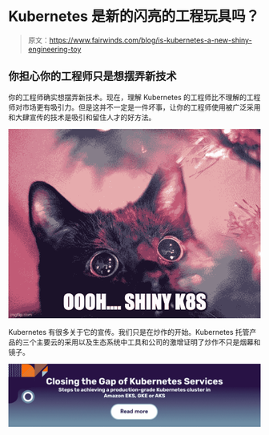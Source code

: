 # Kubernetes 是新的闪亮的工程玩具吗？

> 原文：<https://www.fairwinds.com/blog/is-kubernetes-a-new-shiny-engineering-toy>

 ## **你担心你的工程师只是想摆弄新技术**

你的工程师确实想摆弄新技术。现在，理解 Kubernetes 的工程师比不理解的工程师对市场更有吸引力。但是这并不一定是一件坏事，让你的工程师使用被广泛采用和大肆宣传的技术是吸引和留住人才的好方法。

![cat with big eyes. ooh... shiny k8s.](img/1a89e774e9975d2a41220e1621241a47.png)

Kubernetes 有很多关于它的宣传。我们只是在炒作的开始。Kubernetes 托管产品的三个主要云的采用以及生态系统中工具和公司的激增证明了炒作不只是烟幕和镜子。

[![Closing the Gap of Kubernetes Services. Steps to achieving a production-grade Kubernetes cluster in Amazon EKS, GKE or AKS](img/dbaec9e70140d5224b9311c72692763b.png)](https://cta-redirect.hubspot.com/cta/redirect/2184645/d11717dc-5984-4fcd-a90e-d92389ef7f05)